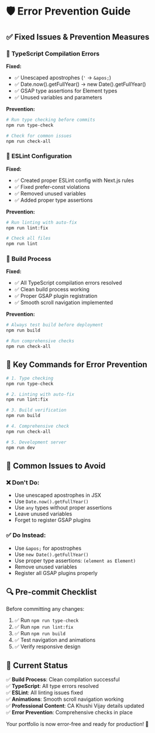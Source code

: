 # 🛡️ Error Prevention Guide

## ✅ **Fixed Issues & Prevention Measures**

### 🔧 **TypeScript Compilation Errors**

**Fixed:**

- ✅ Unescaped apostrophes (`'` → `&apos;`)
- ✅ Date.now().getFullYear() → new Date().getFullYear()
- ✅ GSAP type assertions for Element types
- ✅ Unused variables and parameters

**Prevention:**

```bash
# Run type checking before commits
npm run type-check

# Check for common issues
npm run check-all
```

### 🎨 **ESLint Configuration**

**Fixed:**

- ✅ Created proper ESLint config with Next.js rules
- ✅ Fixed prefer-const violations
- ✅ Removed unused variables
- ✅ Added proper type assertions

**Prevention:**

```bash
# Run linting with auto-fix
npm run lint:fix

# Check all files
npm run lint
```

### 🚀 **Build Process**

**Fixed:**

- ✅ All TypeScript compilation errors resolved
- ✅ Clean build process working
- ✅ Proper GSAP plugin registration
- ✅ Smooth scroll navigation implemented

**Prevention:**

```bash
# Always test build before deployment
npm run build

# Run comprehensive checks
npm run check-all
```

## 🎯 **Key Commands for Error Prevention**

```bash
# 1. Type checking
npm run type-check

# 2. Linting with auto-fix
npm run lint:fix

# 3. Build verification
npm run build

# 4. Comprehensive check
npm run check-all

# 5. Development server
npm run dev
```

## 🚨 **Common Issues to Avoid**

### ❌ **Don't Do:**

- Use unescaped apostrophes in JSX
- Use `Date.now().getFullYear()`
- Use `any` types without proper assertions
- Leave unused variables
- Forget to register GSAP plugins

### ✅ **Do Instead:**

- Use `&apos;` for apostrophes
- Use `new Date().getFullYear()`
- Use proper type assertions: `(element as Element)`
- Remove unused variables
- Register all GSAP plugins properly

## 🔍 **Pre-commit Checklist**

Before committing any changes:

1. ✅ Run `npm run type-check`
2. ✅ Run `npm run lint:fix`
3. ✅ Run `npm run build`
4. ✅ Test navigation and animations
5. ✅ Verify responsive design

## 🎉 **Current Status**

✅ **Build Process**: Clean compilation successful  
✅ **TypeScript**: All type errors resolved  
✅ **ESLint**: All linting issues fixed  
✅ **Animations**: Smooth scroll navigation working  
✅ **Professional Content**: CA Khushi Vijay details updated  
✅ **Error Prevention**: Comprehensive checks in place

Your portfolio is now error-free and ready for production! 🚀

